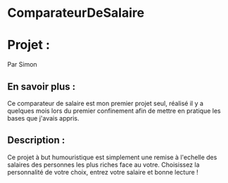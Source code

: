 # ComparateurDeSalaire

# Projet : 

Par Simon


## En savoir plus :

Ce comparateur de salaire est mon premier projet seul, réalisé il y a quelques mois lors du premier confinement afin de mettre en pratique les bases que j'avais appris.

## Description :

Ce projet à but humouristique est simplement une remise à l'echelle des salaires des personnes les plus riches face au votre.
Choisissez la personnalité de votre choix, entrez votre salaire et bonne lecture ! 

